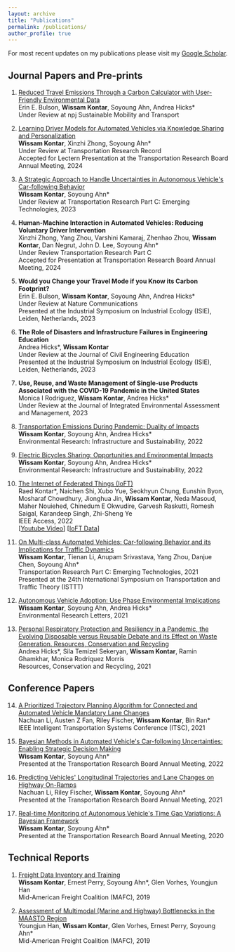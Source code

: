 ```yaml
---
layout: archive
title: "Publications"
permalink: /publications/
author_profile: true
---
```


For most recent updates on my publications please visit my [Google Scholar](https://scholar.google.com/citations?view_op=list_works&hl=en&authuser=1&hl=en&user=BXr6rWQAAAAJ&sortby=pubdate&authuser=1). 


## Journal Papers and Pre-prints
1. <a href="https://www.researchsquare.com/article/rs-3622953/v1"> Reduced Travel Emissions Through a Carbon Calculator with User-Friendly Environmental Data</a> <br>
Erin E. Bulson, **Wissam Kontar**, Soyoung Ahn, Andrea Hicks* <br>
Under Review at npj Sustainable Mobility and Transport 

2. <a href="https://arxiv.org/abs/2308.16870"> Learning Driver Models for Automated Vehicles via Knowledge Sharing and Personalization </a><br>
**Wissam Kontar**, Xinzhi Zhong, Soyoung Ahn* <br>
Under Review at Transportation Research Record <br>
Accepted for Lectern Presentation at the Transportation Research Board Annual Meeting, 2024


3. <a href="https://papers.ssrn.com/sol3/papers.cfm?abstract_id=4370172"> A Strategic Approach to Handle Uncertainties in Autonomous Vehicle's Car-following Behavior </a><br>
**Wissam Kontar**, Soyoung Ahn*<br>
Under Review at Transportation Research Part C: Emerging Technologies, 2023

4. **Human-Machine Interaction in Automated Vehicles: Reducing Voluntary Driver Intervention** <br>
Xinzhi Zhong, Yang Zhou, Varshini Kamaraj, Zhenhao Zhou, **Wissam Kontar**, Dan Negrut, John D. Lee, Soyoung Ahn*<br>
Under Review Transportation Research Part C <br>
Accepted for Presentation at Transportation Research Board Annual Meeting, 2024

5. **Would you Change your Travel Mode if you Know its Carbon Footprint?**<br>
Erin E. Bulson, **Wissam Kontar**, Soyoung Ahn, Andrea Hicks*<br>
Under Review at Nature Communications <br>
Presented at the Industrial Symposium on Industrial Ecology (ISIE), Leiden, Netherlands, 2023

6. **The Role of Disasters and Infrastructure Failures in Engineering Education**<br>
Andrea Hicks*, **Wissam Kontar** <br>
Under Review at the Journal of Civil Engineering Education <br>
Presented at the Industrial Symposium on Industrial Ecology (ISIE), Leiden, Netherlands, 2023


7. **Use, Reuse, and Waste Management of Single-use Products Associated with the COVID-19 Pandemic in the United States**<br>
Monica I Rodriguez, **Wissam Kontar**, Andrea Hicks*<br>
Under Review at the Journal of Integrated Environmental Assessment and Management, 2023

8. <a href="https://iopscience.iop.org/article/10.1088/2634-4505/ac9a68/meta"> Transportation Emissions During Pandemic: Duality of Impacts</a><br>
**Wissam Kontar**, Soyoung Ahn, Andrea Hicks*<br>
Environmental Research: Infrastructure and Sustainability, 2022

9. <a href="https://iopscience.iop.org/article/10.1088/2634-4505/ac7c8b/meta"> Electric Bicycles Sharing: Opportunities and Environmental Impacts</a><br>
**Wissam Kontar**, Soyoung Ahn, Andrea Hicks*<br>
Environmental Research: Infrastructure and Sustainability, 2022

10. <a href="https://ieeexplore.ieee.org/abstract/document/9611259"> The Internet of Federated Things (IoFT)</a><br>
Raed Kontar*, Naichen Shi, Xubo Yue, Seokhyun Chung, Eunshin Byon, Mosharaf Chowdhury, Jionghua Jin, **Wissam Kontar**, Neda Masoud, Maher Nouiehed, Chinedum E Okwudire, Garvesh Raskutti, Romesh Saigal, Karandeep Singh, Zhi-Sheng Ye<br>
IEEE Access, 2022 <br>
[[Youtube Video](https://www.youtube.com/watch?v=RrubcIWCihk)] [[IoFT Data](https://ioft-data.engin.umich.edu/)]

11. <a href="https://www.sciencedirect.com/science/article/pii/S0968090X21001844#aep-article-footnote-id1"> On Multi-class Automated Vehicles: Car-following Behavior and its Implications for Traffic Dynamics </a><br>
**Wissam Kontar**, Tienan Li, Anupam Srivastava, Yang Zhou, Danjue Chen, Soyoung Ahn* <br>
Transportation Research Part C: Emerging Technologies, 2021 <br>
Presented at the 24th International Symposium on Transportation and Traffic Theory (ISTTT)

12. <a href="https://iopscience.iop.org/article/10.1088/1748-9326/abf6f4/meta"> Autonomous Vehicle Adoption: Use Phase Environmental Implications </a><br>
**Wissam Kontar**, Soyoung Ahn, Andrea Hicks* <br>
Environmental Research Letters, 2021
 
13. <a href="https://www.sciencedirect.com/science/article/pii/S0921344920305772"> Personal Respiratory Protection and Resiliency in a Pandemic, the Evolving Disposable versus Reusable Debate and its Effect on Waste Generation. Resources, Conservation and Recycling </a><br>
Andrea Hicks*, Sila Temizel Sekeryan, **Wissam Kontar**, Ramin Ghamkhar, Monica Rodriquez Morris <br>
Resources, Conservation and Recycling, 2021


## Conference Papers 

14. <a href="https://ieeexplore.ieee.org/abstract/document/9564913"> A Prioritized Trajectory Planning Algorithm for Connected and Automated Vehicle Mandatory Lane Changes </a><br>
Nachuan Li, Austen Z Fan, Riley Fischer, **Wissam Kontar**, Bin Ran* <br>
IEEE Intelligent Transportation Systems Conference (ITSC), 2021


15. <a href="https://arxiv.org/abs/2210.13683"> Bayesian Methods in Automated Vehicle's Car-following Uncertainties: Enabling Strategic Decision Making</a><br>
**Wissam Kontar**, Soyoung Ahn* <br>
Presented at the Transportation Research Board Annual Meeting, 2022

16. <a href="https://arxiv.org/abs/2108.10397"> Predicting Vehicles' Longitudinal Trajectories and Lane Changes on Highway On-Ramps </a><br>
Nachuan Li, Riley Fischer, **Wissam Kontar**, Soyoung Ahn* <br>
Presented at the Transportation Research Board Annual Meeting, 2021

17. <a href="https://arxiv.org/abs/2102.00375"> Real-time Monitoring of Autonomous Vehicle's Time Gap Variations: A Bayesian Framework </a><br>
**Wissam Kontar**, Soyoung Ahn* <br>
Presented at the Transportation Research Board Annual Meeting, 2020

## Technical Reports

1. <a href="https://midamericafreight.org/index.php/resources/mafc-research/"> Freight Data Inventory and Training</a><br>
**Wissam Kontar**, Ernest Perry, Soyoung Ahn*, Glen Vorhes, Youngjun Han <br>
Mid-American Freight Coalition (MAFC), 2019

2. <a href="https://midamericafreight.org/index.php/resources/mafc-research/"> Assessment of Multimodal (Marine and Highway) Bottlenecks in the MAASTO Region </a><br>
Youngjun Han, **Wissam Kontar**, Glen Vorhes, Ernest Perry, Soyoung Ahn* <br>
Mid-American Freight Coalition (MAFC), 2019
